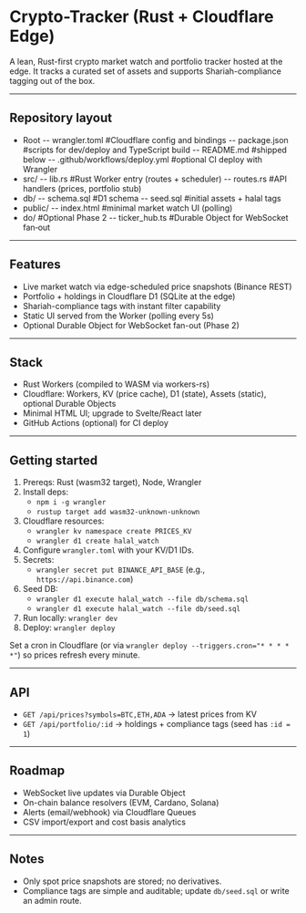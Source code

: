# Crypto-Tracker (Rust + Cloudflare Edge)

A lean, Rust-first crypto market watch and portfolio tracker hosted at the edge. It tracks a curated set of assets and supports Shariah-compliance tagging out of the box.

---

## Repository layout

- Root
-- wrangler.toml #Cloudflare config and bindings
-- package.json #scripts for dev/deploy and TypeScript build
-- README.md #shipped below
-- .github/workflows/deploy.yml #optional CI deploy with Wrangler
- src/
-- lib.rs #Rust Worker entry (routes + scheduler)
-- routes.rs #API handlers (prices, portfolio stub)
- db/
-- schema.sql #D1 schema
-- seed.sql #initial assets + halal tags
- public/
-- index.html #minimal market watch UI (polling)
- do/ #Optional Phase 2
-- ticker_hub.ts #Durable Object for WebSocket fan‑out

---

## Features

- Live market watch via edge-scheduled price snapshots (Binance REST)
- Portfolio + holdings in Cloudflare D1 (SQLite at the edge)
- Shariah-compliance tags with instant filter capability
- Static UI served from the Worker (polling every 5s)
- Optional Durable Object for WebSocket fan-out (Phase 2)

---

## Stack

- Rust Workers (compiled to WASM via workers-rs)
- Cloudflare: Workers, KV (price cache), D1 (state), Assets (static), optional Durable Objects
- Minimal HTML UI; upgrade to Svelte/React later
- GitHub Actions (optional) for CI deploy

---

## Getting started

1. Prereqs: Rust (wasm32 target), Node, Wrangler
2. Install deps:
   - `npm i -g wrangler`
   - `rustup target add wasm32-unknown-unknown`
3. Cloudflare resources:
   - `wrangler kv namespace create PRICES_KV`
   - `wrangler d1 create halal_watch`
4. Configure `wrangler.toml` with your KV/D1 IDs.
5. Secrets:
   - `wrangler secret put BINANCE_API_BASE` (e.g., `https://api.binance.com`)
6. Seed DB:
   - `wrangler d1 execute halal_watch --file db/schema.sql`
   - `wrangler d1 execute halal_watch --file db/seed.sql`
7. Run locally: `wrangler dev`
8. Deploy: `wrangler deploy`

Set a cron in Cloudflare (or via `wrangler deploy --triggers.cron="* * * * *"`) so prices refresh every minute.

---

## API

- `GET /api/prices?symbols=BTC,ETH,ADA` → latest prices from KV
- `GET /api/portfolio/:id` → holdings + compliance tags (seed has `:id = 1`)

---

## Roadmap

- WebSocket live updates via Durable Object
- On-chain balance resolvers (EVM, Cardano, Solana)
- Alerts (email/webhook) via Cloudflare Queues
- CSV import/export and cost basis analytics

---

## Notes

- Only spot price snapshots are stored; no derivatives.
- Compliance tags are simple and auditable; update `db/seed.sql` or write an admin route.
